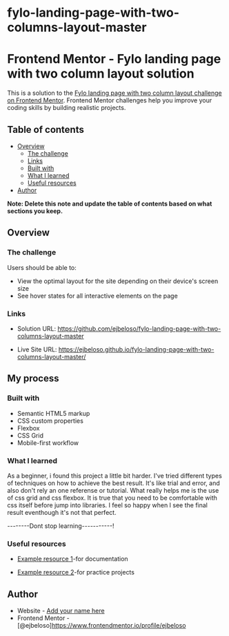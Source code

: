 # fylo-landing-page-with-two-columns-layout-master
# Frontend Mentor - Fylo landing page with two column layout solution

This is a solution to the [Fylo landing page with two column layout challenge on Frontend Mentor](https://www.frontendmentor.io/challenges/fylo-landing-page-with-two-column-layout-5ca5ef041e82137ec91a50f5). Frontend Mentor challenges help you improve your coding skills by building realistic projects.

## Table of contents

- [Overview](#overview)
  - [The challenge](#the-challenge)
  - [Links](#links)
  - [Built with](#built-with)
  - [What I learned](#what-i-learned)
  - [Useful resources](#useful-resources)
- [Author](#author)

**Note: Delete this note and update the table of contents based on what sections you keep.**

## Overview

### The challenge

Users should be able to:

- View the optimal layout for the site depending on their device's screen size
- See hover states for all interactive elements on the page

### Links

- Solution URL: https://github.com/ejbeloso/fylo-landing-page-with-two-columns-layout-master

- Live Site URL: https://ejbeloso.github.io/fylo-landing-page-with-two-columns-layout-master/

## My process

### Built with

- Semantic HTML5 markup
- CSS custom properties
- Flexbox
- CSS Grid
- Mobile-first workflow

### What I learned

As a beginner, i found this project a little bit harder. I've tried different types of techniques on how to achieve the best result. It's like trial and error, and also don't rely an one referense or tutorial. What really helps me is the use of css grid and css flexbox. It is true that you need to be comfortable with css itself before jump into libraries. I feel so happy when I see the final result eventhough it's not that perfect.

--------Dont stop learning-----------!

### Useful resources

- [Example resource 1](https://www.w3schools.com)-for documentation

- [Example resource 2](https://www.frontendmentor.com)-for practice projects

## Author

- Website - [Add your name here](https://www.your-site.com)
- Frontend Mentor - [@ejbeloso]https://www.frontendmentor.io/profile/ejbeloso
